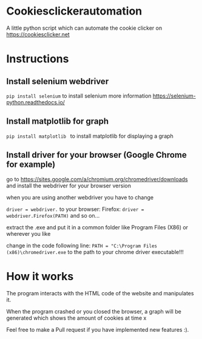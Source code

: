 # Cookiesclickerautomation
A little python script which can automate the cookie clicker on https://cookiesclicker.net

# Instructions

## Install selenium webdriver
`pip install selenium` to install selenium
more information https://selenium-python.readthedocs.io/


## Install matplotlib for graph 
`pip install matplotlib ` to install matplotlib for displaying a graph

## Install driver for your browser (Google Chrome for example)

go to https://sites.google.com/a/chromium.org/chromedriver/downloads and install the webdriver for your browser version

when you are using another webdriver you have to change

`driver = webdriver.` to your browser:
Firefox: `driver = webdriver.Firefox(PATH)`
and so on...

extract the .exe and put it in a common folder like Program Files (X86) or wherever you like

change in the code following line:
`PATH = "C:\Program Files (x86)\chromedriver.exe`
to the path to your chrome driver executable!!!

# How it works

The program interacts with the HTML code of the website and manipulates it. 

When the program crashed or you closed the browser, a graph will be generated which shows the amount of cookies at time x

Feel free to make a Pull request if you have implemented new features :).
